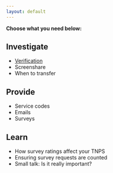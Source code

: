 ```yaml
---
layout: default
---
```


**Choose what you need below:**

## Investigate
- [Verification](verification.md)
- Screenshare
- When to transfer

## Provide
- Service codes
- Emails
- Surveys

## Learn
- How survey ratings affect your TNPS
- Ensuring survey requests are counted
- Small talk: Is it really important?
